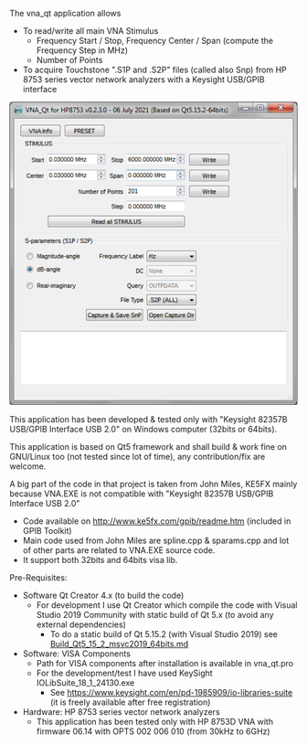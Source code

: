
The vna_qt application allows
* To read/write all main VNA Stimulus
  * Frequency Start / Stop, Frequency Center / Span (compute the Frequency Step in MHz)
  * Number of Points
* To acquire Touchstone ".S1P and .S2P" files (called also Snp) from HP 8753 series vector network analyzers with a Keysight USB/GPIB interface

![](VNA_Qt_HP8753.png)

This application has been developed & tested only with "Keysight 82357B USB/GPIB Interface USB 2.0" on Windows computer (32bits or 64bits).

This application is based on Qt5 framework and shall build & work fine on GNU/Linux too (not tested since lot of time), any contribution/fix are welcome.

A big part of the code in that project is taken from John Miles, KE5FX mainly because VNA.EXE is not compatible with "Keysight 82357B USB/GPIB Interface USB 2.0"
* Code available on http://www.ke5fx.com/gpib/readme.htm (included in GPIB Toolkit)
* Main code used from John Miles are spline.cpp & sparams.cpp and lot of other parts are related to VNA.EXE source code.
* It support both 32bits and 64bits visa lib.

Pre-Requisites: 
* Software Qt Creator 4.x (to build the code)
  * For development I use Qt Creator which compile the code with Visual Studio 2019 Community with static build of Qt 5.x (to avoid any external dependencies)
    * To do a static build of Qt 5.15.2 (with Visual Studio 2019) see [Build_Qt5_15_2_msvc2019_64bits.md](Build_Qt5_15_2_msvc2019_64bits.md)
* Software: VISA Components
  * Path for VISA components after installation is available in vna_qt.pro
  * For the development/test I have used KeySight IOLibSuite_18_1_24130.exe
    * See https://www.keysight.com/en/pd-1985909/io-libraries-suite (it is freely available after free registration)
* Hardware: HP 8753 series vector network analyzers
  * This application has been tested only with HP 8753D VNA with firmware 06.14 with OPTS 002 006 010 (from 30kHz to 6GHz)
